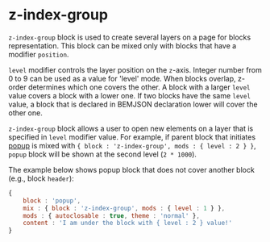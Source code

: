 # z-index-group

`z-index-group` block is used to create several layers on a page for blocks representation.
This block can be mixed only with blocks that have a modifier `position`.

`level` modifier controls the layer position on the `z`-axis. Integer number from 0 to 9 can be used as a value for 'level' mode. When blocks overlap, z-order determines which one covers the other. A block with a larger `level` value covers a block with a lower one. If two blocks have the same `level` value, a block that is declared in BEMJSON declaration lower will cover the other one.

`z-index-group` block allows a user to open new elements on a layer that is specified in `level` modifier value. For example, if parent block that initiates [popup](../popup/popup.ru.md) is mixed with `{ block : 'z-index-group', mods : { level : 2 } }`, `popup` block will be shown at the second level (`2 * 1000`).

The example below shows popup block that does not cover another block (e.g., block `header`):

```js
{
    block : 'popup',
    mix : { block : 'z-index-group', mods : { level : 1 } },
    mods : { autoclosable : true, theme : 'normal' },
    content : 'I am under the block with { level : 2 } value!'
}
```
